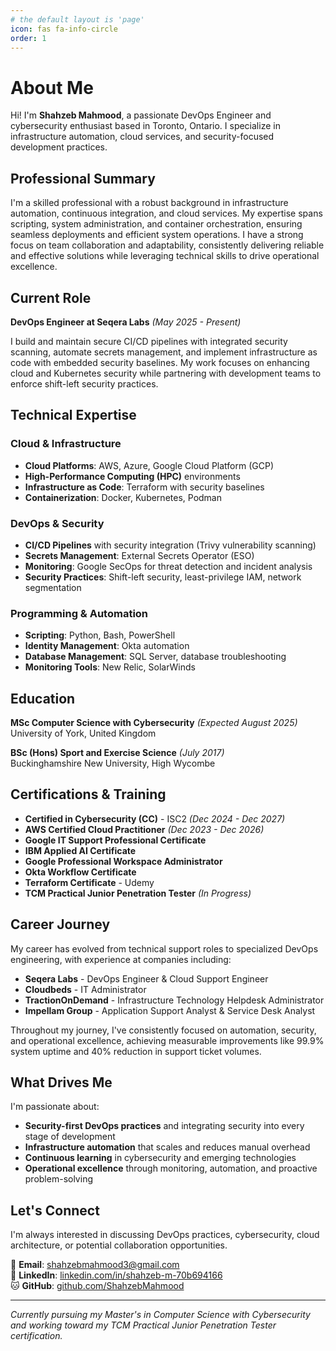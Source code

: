 ```yaml
---
# the default layout is 'page'
icon: fas fa-info-circle
order: 1
---
```


# About Me

Hi! I'm **Shahzeb Mahmood**, a passionate DevOps Engineer and cybersecurity enthusiast based in Toronto, Ontario. I specialize in infrastructure automation, cloud services, and security-focused development practices.

## Professional Summary

I'm a skilled professional with a robust background in infrastructure automation, continuous integration, and cloud services. My expertise spans scripting, system administration, and container orchestration, ensuring seamless deployments and efficient system operations. I have a strong focus on team collaboration and adaptability, consistently delivering reliable and effective solutions while leveraging technical skills to drive operational excellence.

## Current Role

**DevOps Engineer at Seqera Labs** *(May 2025 - Present)*

I build and maintain secure CI/CD pipelines with integrated security scanning, automate secrets management, and implement infrastructure as code with embedded security baselines. My work focuses on enhancing cloud and Kubernetes security while partnering with development teams to enforce shift-left security practices.

## Technical Expertise

### Cloud & Infrastructure
- **Cloud Platforms**: AWS, Azure, Google Cloud Platform (GCP)
- **High-Performance Computing (HPC)** environments
- **Infrastructure as Code**: Terraform with security baselines
- **Containerization**: Docker, Kubernetes, Podman

### DevOps & Security
- **CI/CD Pipelines** with security integration (Trivy vulnerability scanning)
- **Secrets Management**: External Secrets Operator (ESO)
- **Monitoring**: Google SecOps for threat detection and incident analysis
- **Security Practices**: Shift-left security, least-privilege IAM, network segmentation

### Programming & Automation
- **Scripting**: Python, Bash, PowerShell
- **Identity Management**: Okta automation
- **Database Management**: SQL Server, database troubleshooting
- **Monitoring Tools**: New Relic, SolarWinds

## Education

**MSc Computer Science with Cybersecurity** *(Expected August 2025)*  
University of York, United Kingdom

**BSc (Hons) Sport and Exercise Science** *(July 2017)*  
Buckinghamshire New University, High Wycombe

## Certifications & Training

- **Certified in Cybersecurity (CC)** - ISC2 *(Dec 2024 - Dec 2027)*
- **AWS Certified Cloud Practitioner** *(Dec 2023 - Dec 2026)*
- **Google IT Support Professional Certificate**
- **IBM Applied AI Certificate**
- **Google Professional Workspace Administrator**
- **Okta Workflow Certificate**
- **Terraform Certificate** - Udemy
- **TCM Practical Junior Penetration Tester** *(In Progress)*

## Career Journey

My career has evolved from technical support roles to specialized DevOps engineering, with experience at companies including:

- **Seqera Labs** - DevOps Engineer & Cloud Support Engineer
- **Cloudbeds** - IT Administrator
- **TractionOnDemand** - Infrastructure Technology Helpdesk Administrator  
- **Impellam Group** - Application Support Analyst & Service Desk Analyst

Throughout my journey, I've consistently focused on automation, security, and operational excellence, achieving measurable improvements like 99.9% system uptime and 40% reduction in support ticket volumes.

## What Drives Me

I'm passionate about:
- **Security-first DevOps practices** and integrating security into every stage of development
- **Infrastructure automation** that scales and reduces manual overhead
- **Continuous learning** in cybersecurity and emerging technologies
- **Operational excellence** through monitoring, automation, and proactive problem-solving

## Let's Connect

I'm always interested in discussing DevOps practices, cybersecurity, cloud architecture, or potential collaboration opportunities.

📧 **Email**: [shahzebmahmood3@gmail.com](mailto:shahzebmahmood3@gmail.com)  
💼 **LinkedIn**: [linkedin.com/in/shahzeb-m-70b694166](https://www.linkedin.com/in/shahzeb-m-70b694166)  
🐱 **GitHub**: [github.com/ShahzebMahmood](https://github.com/ShahzebMahmood)

---

*Currently pursuing my Master's in Computer Science with Cybersecurity and working toward my TCM Practical Junior Penetration Tester certification.*
